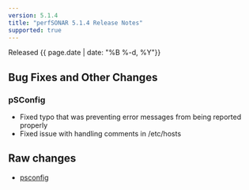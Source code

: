 ```yaml
---
version: 5.1.4
title: "perfSONAR 5.1.4 Release Notes"
supported: true
---
```


Released {{ page.date | date: "%B %-d, %Y"}}

Bug Fixes and Other Changes
---------------------

### pSConfig

- Fixed typo that was preventing error messages from being reported properly
- Fixed issue with handling comments in /etc/hosts

Raw changes
-----------
-   [psconfig](https://github.com/perfsonar/psconfig/compare/v5.1.3...v5.1.4)
